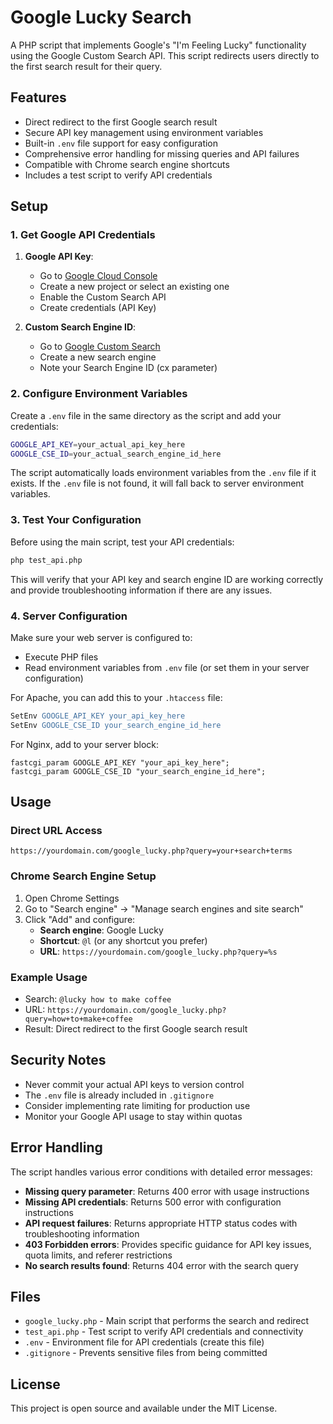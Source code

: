 # Google Lucky Search

A PHP script that implements Google's "I'm Feeling Lucky" functionality using the Google Custom Search API. This script redirects users directly to the first search result for their query.

## Features

- Direct redirect to the first Google search result
- Secure API key management using environment variables
- Built-in `.env` file support for easy configuration
- Comprehensive error handling for missing queries and API failures
- Compatible with Chrome search engine shortcuts
- Includes a test script to verify API credentials

## Setup

### 1. Get Google API Credentials

1. **Google API Key**: 
   - Go to [Google Cloud Console](https://console.cloud.google.com/apis/credentials)
   - Create a new project or select an existing one
   - Enable the Custom Search API
   - Create credentials (API Key)

2. **Custom Search Engine ID**:
   - Go to [Google Custom Search](https://cse.google.com/cse/)
   - Create a new search engine
   - Note your Search Engine ID (cx parameter)

### 2. Configure Environment Variables

Create a `.env` file in the same directory as the script and add your credentials:

```bash
GOOGLE_API_KEY=your_actual_api_key_here
GOOGLE_CSE_ID=your_actual_search_engine_id_here
```

The script automatically loads environment variables from the `.env` file if it exists. If the `.env` file is not found, it will fall back to server environment variables.

### 3. Test Your Configuration

Before using the main script, test your API credentials:

```bash
php test_api.php
```

This will verify that your API key and search engine ID are working correctly and provide troubleshooting information if there are any issues.

### 4. Server Configuration

Make sure your web server is configured to:
- Execute PHP files
- Read environment variables from `.env` file (or set them in your server configuration)

For Apache, you can add this to your `.htaccess` file:
```apache
SetEnv GOOGLE_API_KEY your_api_key_here
SetEnv GOOGLE_CSE_ID your_search_engine_id_here
```

For Nginx, add to your server block:
```nginx
fastcgi_param GOOGLE_API_KEY "your_api_key_here";
fastcgi_param GOOGLE_CSE_ID "your_search_engine_id_here";
```

## Usage

### Direct URL Access
```
https://yourdomain.com/google_lucky.php?query=your+search+terms
```

### Chrome Search Engine Setup

1. Open Chrome Settings
2. Go to "Search engine" → "Manage search engines and site search"
3. Click "Add" and configure:
   - **Search engine**: Google Lucky
   - **Shortcut**: `@l` (or any shortcut you prefer)
   - **URL**: `https://yourdomain.com/google_lucky.php?query=%s`

### Example Usage
- Search: `@lucky how to make coffee`
- URL: `https://yourdomain.com/google_lucky.php?query=how+to+make+coffee`
- Result: Direct redirect to the first Google search result

## Security Notes

- Never commit your actual API keys to version control
- The `.env` file is already included in `.gitignore`
- Consider implementing rate limiting for production use
- Monitor your Google API usage to stay within quotas

## Error Handling

The script handles various error conditions with detailed error messages:

- **Missing query parameter**: Returns 400 error with usage instructions
- **Missing API credentials**: Returns 500 error with configuration instructions
- **API request failures**: Returns appropriate HTTP status codes with troubleshooting information
- **403 Forbidden errors**: Provides specific guidance for API key issues, quota limits, and referer restrictions
- **No search results found**: Returns 404 error with the search query

## Files

- `google_lucky.php` - Main script that performs the search and redirect
- `test_api.php` - Test script to verify API credentials and connectivity
- `.env` - Environment file for API credentials (create this file)
- `.gitignore` - Prevents sensitive files from being committed

## License

This project is open source and available under the MIT License.